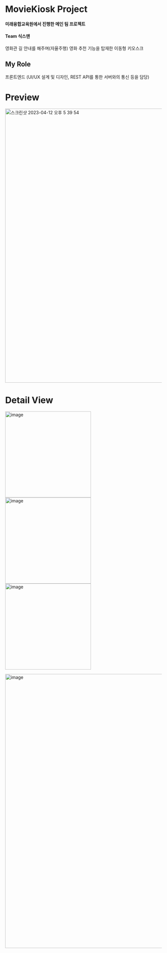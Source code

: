 # MovieKiosk Project
#### 미래융합교육원에서 진행한 메인 팀 프로젝트

#### Team 식스맨
영화관 길 안내를 해주며(자율주행) 영화 추천 기능을 탑재한 이동형 키오스크

## My Role
프론트엔드 (UI/UX 설계 및 디자인, REST API를 통한 서버와의 통신 등을 담당)


# Preview

<img width="879" alt="스크린샷 2023-04-12 오후 5 39 54" src="https://user-images.githubusercontent.com/120015594/231402247-6174b064-7092-4fd7-8863-34fb3809e863.png">

# Detail View
<img width="276" alt="image" src="https://user-images.githubusercontent.com/120015594/231402673-a719f8b2-950c-4ab2-bb13-d5a47314f2fc.png"> <img width="276" alt="image" src="https://user-images.githubusercontent.com/120015594/231402686-cbc6a154-7579-43b6-8c38-63d0a867f2dc.png"> <img width="276" alt="image" src="https://user-images.githubusercontent.com/120015594/231402703-55476ad2-149d-4085-8d16-40b1e820816e.png">

<img width="879" alt="image" src="https://user-images.githubusercontent.com/120015594/231403396-47919623-3616-488c-baf3-824b5728adff.png">

